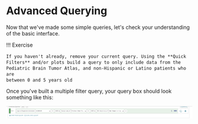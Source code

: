 Advanced Querying
=================

Now that we've made some simple queries, let\'s check your
understanding of the basic interface.


!!! Exercise

    If you haven't already, remove your current query. Using the **Quick
    Filters** and/or plots build a query to only include data from the
    Pediatric Brain Tumor Atlas, and non-Hispanic or Latino patients who are
    between 0 and 5 years old


Once you've built a multiple filter query, your query box should look
something like this:

![**Multiple Filters**](../images/KidsFirstPortal_20.png)
